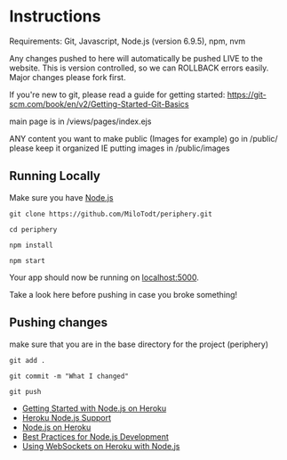 # Instructions
Requirements: Git, Javascript, Node.js (version 6.9.5), npm, nvm

Any changes pushed to here will automatically be pushed LIVE to the website.
This is version controlled, so we can ROLLBACK errors easily. Major changes please fork first.

If you're new to git, please read a guide for getting started: https://git-scm.com/book/en/v2/Getting-Started-Git-Basics

main page is in /views/pages/index.ejs

ANY content you want to make public (Images for example) go in /public/ please keep it organized IE putting images in /public/images

## Running Locally

Make sure you have [Node.js](http://nodejs.org/) 

 `git clone https://github.com/MiloTodt/periphery.git`
 
 `cd periphery`
 
 `npm install`
 
 `npm start`


Your app should now be running on [localhost:5000](http://localhost:5000/).

Take a look here before pushing in case you broke something!

## Pushing changes

make sure that you are in the base directory for the project (periphery)

`git add .`
 
`git commit -m "What I changed"`

`git push`


- [Getting Started with Node.js on Heroku](https://devcenter.heroku.com/articles/getting-started-with-nodejs)
- [Heroku Node.js Support](https://devcenter.heroku.com/articles/nodejs-support)
- [Node.js on Heroku](https://devcenter.heroku.com/categories/nodejs)
- [Best Practices for Node.js Development](https://devcenter.heroku.com/articles/node-best-practices)
- [Using WebSockets on Heroku with Node.js](https://devcenter.heroku.com/articles/node-websockets)
